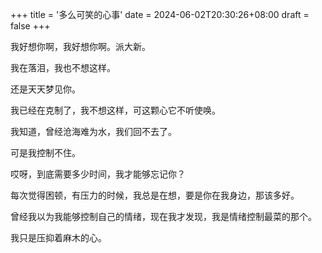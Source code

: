 +++
title = '多么可笑的心事'
date = 2024-06-02T20:30:26+08:00
draft = false
+++

我好想你啊，我好想你啊。派大新。

我在落泪，我也不想这样。

还是天天梦见你。

我已经在克制了，我不想这样，可这颗心它不听使唤。

我知道，曾经沧海难为水，我们回不去了。

可是我控制不住。

哎呀，到底需要多少时间，我才能够忘记你？

每次觉得困顿，有压力的时候，我总是在想，要是你在我身边，那该多好。

曾经我以为我能够控制自己的情绪，现在我才发现，我是情绪控制最菜的那个。

我只是压抑着麻木的心。

